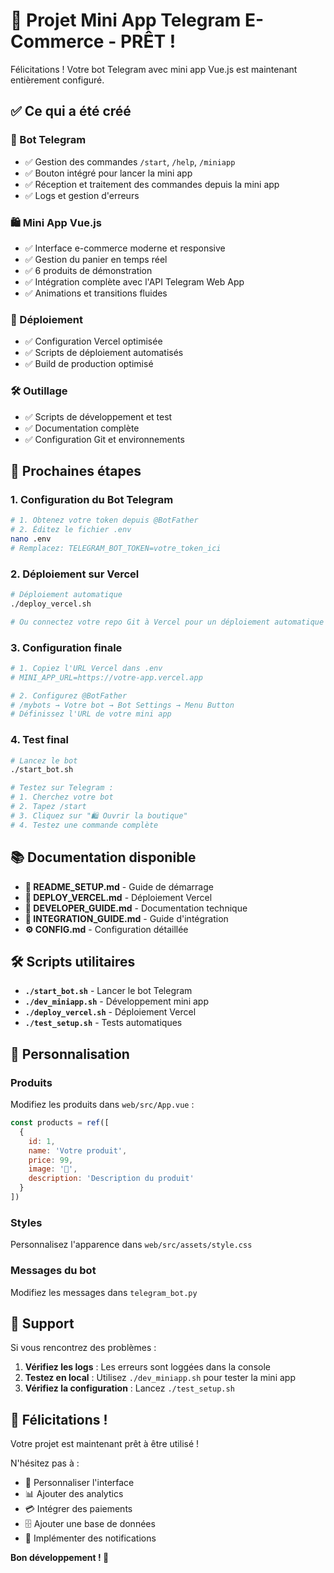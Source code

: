 # 🎉 Projet Mini App Telegram E-Commerce - PRÊT !

Félicitations ! Votre bot Telegram avec mini app Vue.js est maintenant entièrement configuré.

## ✅ Ce qui a été créé

### 🤖 Bot Telegram
- ✅ Gestion des commandes `/start`, `/help`, `/miniapp`
- ✅ Bouton intégré pour lancer la mini app
- ✅ Réception et traitement des commandes depuis la mini app
- ✅ Logs et gestion d'erreurs

### 🛍️ Mini App Vue.js
- ✅ Interface e-commerce moderne et responsive
- ✅ Gestion du panier en temps réel
- ✅ 6 produits de démonstration
- ✅ Intégration complète avec l'API Telegram Web App
- ✅ Animations et transitions fluides

### 🚀 Déploiement
- ✅ Configuration Vercel optimisée
- ✅ Scripts de déploiement automatisés
- ✅ Build de production optimisé

### 🛠️ Outillage
- ✅ Scripts de développement et test
- ✅ Documentation complète
- ✅ Configuration Git et environnements

## 🎯 Prochaines étapes

### 1. Configuration du Bot Telegram
```bash
# 1. Obtenez votre token depuis @BotFather
# 2. Éditez le fichier .env
nano .env
# Remplacez: TELEGRAM_BOT_TOKEN=votre_token_ici
```

### 2. Déploiement sur Vercel
```bash
# Déploiement automatique
./deploy_vercel.sh

# Ou connectez votre repo Git à Vercel pour un déploiement automatique
```

### 3. Configuration finale
```bash
# 1. Copiez l'URL Vercel dans .env
# MINI_APP_URL=https://votre-app.vercel.app

# 2. Configurez @BotFather
# /mybots → Votre bot → Bot Settings → Menu Button
# Définissez l'URL de votre mini app
```

### 4. Test final
```bash
# Lancez le bot
./start_bot.sh

# Testez sur Telegram :
# 1. Cherchez votre bot
# 2. Tapez /start
# 3. Cliquez sur "🛍️ Ouvrir la boutique"
# 4. Testez une commande complète
```

## 📚 Documentation disponible

- **📖 README_SETUP.md** - Guide de démarrage
- **🚀 DEPLOY_VERCEL.md** - Déploiement Vercel
- **🔧 DEVELOPER_GUIDE.md** - Documentation technique
- **🎯 INTEGRATION_GUIDE.md** - Guide d'intégration
- **⚙️ CONFIG.md** - Configuration détaillée

## 🛠️ Scripts utilitaires

- **`./start_bot.sh`** - Lancer le bot Telegram
- **`./dev_miniapp.sh`** - Développement mini app
- **`./deploy_vercel.sh`** - Déploiement Vercel
- **`./test_setup.sh`** - Tests automatiques

## 🎨 Personnalisation

### Produits
Modifiez les produits dans `web/src/App.vue` :
```javascript
const products = ref([
  {
    id: 1,
    name: 'Votre produit',
    price: 99,
    image: '🎁',
    description: 'Description du produit'
  }
])
```

### Styles
Personnalisez l'apparence dans `web/src/assets/style.css`

### Messages du bot
Modifiez les messages dans `telegram_bot.py`

## 🚨 Support

Si vous rencontrez des problèmes :

1. **Vérifiez les logs** : Les erreurs sont loggées dans la console
2. **Testez en local** : Utilisez `./dev_miniapp.sh` pour tester la mini app
3. **Vérifiez la configuration** : Lancez `./test_setup.sh`

## 🎊 Félicitations !

Votre projet est maintenant prêt à être utilisé ! 

N'hésitez pas à :
- 🌟 Personnaliser l'interface
- 📊 Ajouter des analytics
- 💳 Intégrer des paiements
- 🗄️ Ajouter une base de données
- 🔔 Implémenter des notifications

**Bon développement ! 🚀**
